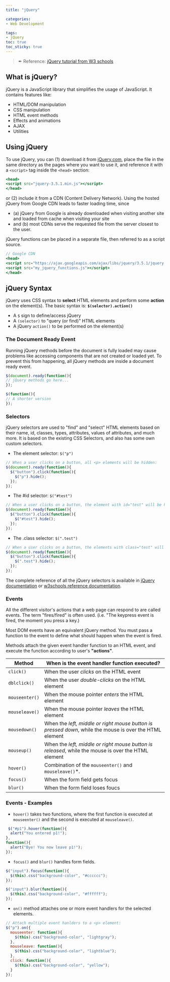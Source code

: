 ```yaml
---
title: "jQuery"

categories: 
- Web Development

tags:
- jQuery
toc: true
toc_sticky: true
---
```


> ✒ Reference: [jQuery tutorial from W3 schools](https://www.w3schools.com/jquERy/default.asp)

## What is jQuery?

jQuery is a JavaScript library that simplifies the usage of JavaScript. It contains features like:

- HTML/DOM manipulation
- CSS manipulation
- HTML event methods
- Effects and animations
- AJAX
- Utilities

## Using jQuery

To use jQuery, you can (1) download it from [jQuery.com](https://jquery.com/download/), place the file in the same directory as the pages where you want to use it, and reference it with a `<script>` tag inside the `<head>` section:

```jsx
<head>
<script src="jquery-3.5.1.min.js"></script>
</head>
```

or (2) include it from a CDN (Content Delivery Network). Using the hosted jQuery from Google CDN leads to faster loading time, since

- (a) jQuery from Google is already downloaded when visiting another site and loaded from cache when visiting your site
- and (b) most CDNs serve the requested file from the server closest to the user.

jQuery functions can be placed in a separate file, then referred to as a script source.

```jsx
// Google CDN
<head>
<script src="https://ajax.googleapis.com/ajax/libs/jquery/3.5.1/jquery.min.js"></script>
<script src="my_jquery_functions.js"></script>
</head>
```

## jQuery Syntax

jQuery uses CSS syntax to **select** HTML elements and perform some **action** on the element(s).
The basic syntax is: **`$(selector).action()`**

- A `$` sign to define/access jQuery
- A `(selector)` to "query (or find)" HTML elements
- A jQuery `action()` to be performed on the element(s)

### The Document Ready Event

Running jQuery methods before the document is fully loaded may cause problems like accessing components that are not created or loaded yet. To prevent this from happening, all jQuery methods are inside a document ready event.

```jsx
$(document).ready(function(){
// jQuery methods go here...
});

$(function(){
// A shorter version
});
```

### Selectors

jQuery selectors are used to "find" and "select" HTML elements based on their name, id, classes, types, attributes, values of attributes, and much more. It is based on the existing CSS Selectors, and also has some own custom selectors.

- The element selector: `$("p")`

```jsx
// When a user clicks on a button, all <p> elements will be hidden:
$(document).ready(function(){
  $("button").click(function(){
    $("p").hide();
  });
});
```

- The #id selector: `$("#test")`

```jsx
// When a user clicks on a button, the element with id="test" will be hidden:
$(document).ready(function(){
  $("button").click(function(){
    $("#test").hide();
  });
});
```

- The .class selector: `$(".test")`

```jsx
// When a user clicks on a button, the elements with class="test" will be hidden:
$(document).ready(function(){
  $("button").click(function(){
    $(".test").hide();
  });
});
```

The complete reference of all the jQuery selectors is available in [jQuery documentation](https://api.jquery.com/) or [w3schools reference documentation](https://www.w3schools.com/jquERy/jquery_ref_overview.asp).

### Events

All the different visitor's actions that a web page can respond to are called events. The term "fires/fired" is often used. (i.e. "The keypress event is fired, the moment you press a key.)

Most DOM events have an equivalent jQuery method. You must pass a function to the event to define what should happen when the event is fired.

Methods attach the given event handler function to an HTML event, and execute the function according to user's **"actions"**.  

Method | When is the event handler function executed? |
------- | -------|
`click()` | When the user *clicks* on the HTML event |
`dblclick()` | When the user *double-clicks* on the HTML element |
`mouseenter()` | When the mouse pointer *enters* the HTML element |
`mouseleave()` | When the mouse pointer *leaves* the HTML element |
`mousedown()` | When the *left, middle or right mouse button is pressed down*, while the mouse is over the HTML element |
`mouseup()` | When the *left, middle or right mouse button is released*, while the mouse is over the HTML element |
`hover()` | Combination of the `mouseenter()` and `mouseleave()`*. |
`focus()` | When the form field gets focus |
`blur()` | When the form field loses foucs |

### Events - Examples

- `hover()` takes two functions, where the first function is executed at `mouseenter()` and the second is executed at `mouseleave()`.

```jsx
 $("#p1").hover(function(){
  alert("You entered p1!");
},
function(){
  alert("Bye! You now leave p1!");
});
```

- `focus()` and `blur()` handles form fields.

```jsx
$("input").focus(function(){
  $(this).css("background-color", "#cccccc");
});

$("input").blur(function(){
  $(this).css("background-color", "#ffffff");
});
```

- `on()` method attaches one or more event handlers for the selected elements.

```jsx
// Attach multiple event hanlders to a <p> element:
$("p").on({
  mouseenter: function(){
    $(this).css("background-color", "lightgray");
  },
  mouseleave: function(){
    $(this).css("background-color", "lightblue");
  },
  click: function(){
    $(this).css("background-color", "yellow");
  }
});
```
